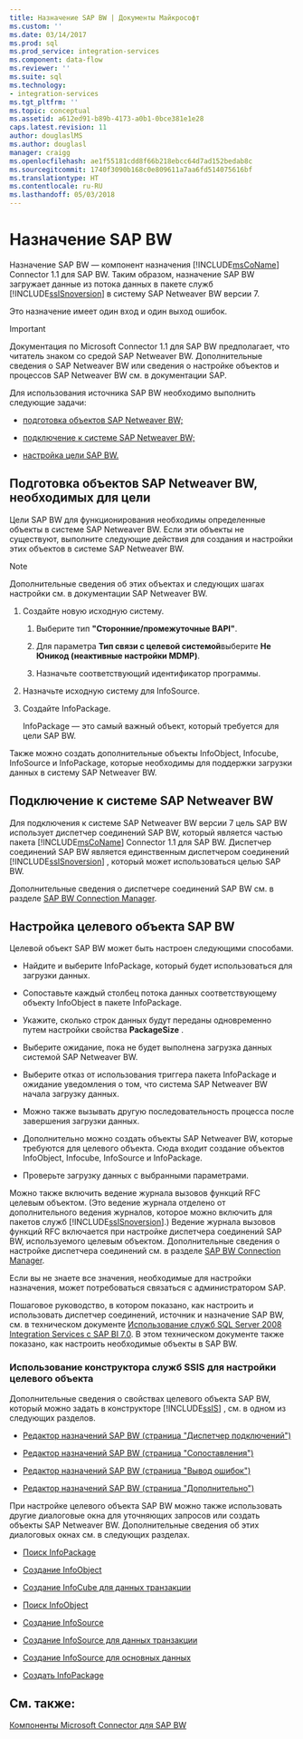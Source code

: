 ```yaml
---
title: Назначение SAP BW | Документы Майкрософт
ms.custom: ''
ms.date: 03/14/2017
ms.prod: sql
ms.prod_service: integration-services
ms.component: data-flow
ms.reviewer: ''
ms.suite: sql
ms.technology:
- integration-services
ms.tgt_pltfrm: ''
ms.topic: conceptual
ms.assetid: a612ed91-b89b-4173-a0b1-0bce381e1e28
caps.latest.revision: 11
author: douglaslMS
ms.author: douglasl
manager: craigg
ms.openlocfilehash: ae1f55181cdd8f66b218ebcc64d7ad152bedab8c
ms.sourcegitcommit: 1740f3090b168c0e809611a7aa6fd514075616bf
ms.translationtype: HT
ms.contentlocale: ru-RU
ms.lasthandoff: 05/03/2018
---
```

# <a name="sap-bw-destination"></a>Назначение SAP BW
  Назначение SAP BW — компонент назначения [!INCLUDE[msCoName](../../includes/msconame-md.md)] Connector 1.1 для SAP BW. Таким образом, назначение SAP BW загружает данные из потока данных в пакете служб [!INCLUDE[ssISnoversion](../../includes/ssisnoversion-md.md)] в систему SAP Netweaver BW версии 7.  
  
 Это назначение имеет один вход и один выход ошибок.  
  
> [!IMPORTANT]  
>  Документация по Microsoft Connector 1.1 для SAP BW предполагает, что читатель знаком со средой SAP Netweaver BW. Дополнительные сведения о SAP Netweaver BW или сведения о настройке объектов и процессов SAP Netweaver BW см. в документации SAP.  
  
 Для использования источника SAP BW необходимо выполнить следующие задачи:  
  
-   [подготовка объектов SAP Netweaver BW;](#bkmk_Prepare_Objects)  
  
-   [подключение к системе SAP Netweaver BW;](#bkmk_Connect_Database)  
  
-   [настройка цели SAP BW.](#bkmk_Configure_Destination)  
  
##  <a name="bkmk_Prepare_Objects"></a> Подготовка объектов SAP Netweaver BW, необходимых для цели  
 Цели SAP BW для функционирования необходимы определенные объекты в системе SAP Netweaver BW. Если эти объекты не существуют, выполните следующие действия для создания и настройки этих объектов в системе SAP Netweaver BW.  
  
> [!NOTE]  
>  Дополнительные сведения об этих объектах и следующих шагах настройки см. в документации SAP Netweaver BW.  
  
1.  Создайте новую исходную систему.  
  
    1.  Выберите тип **"Сторонние/промежуточные BAPI"**.  
  
    2.  Для параметра **Тип связи с целевой системой**выберите **Не Юникод (неактивные настройки MDMP)**.  
  
    3.  Назначьте соответствующий идентификатор программы.  
  
2.  Назначьте исходную систему для InfoSource.  
  
3.  Создайте InfoPackage.  
  
     InfoPackage — это самый важный объект, который требуется для цели SAP BW.  
  
 Также можно создать дополнительные объекты InfoObject, Infocube, InfoSource и InfoPackage, которые необходимы для поддержки загрузки данных в систему SAP Netweaver BW.  
  
##  <a name="bkmk_Connect_Database"></a> Подключение к системе SAP Netweaver BW  
 Для подключения к системе SAP Netweaver BW версии 7 цель SAP BW использует диспетчер соединений SAP BW, который является частью пакета [!INCLUDE[msCoName](../../includes/msconame-md.md)] Connector 1.1 для SAP BW. Диспетчер соединений SAP BW является единственным диспетчером соединений [!INCLUDE[ssISnoversion](../../includes/ssisnoversion-md.md)] , который может использоваться целью SAP BW.  
  
 Дополнительные сведения о диспетчере соединений SAP BW см. в разделе [SAP BW Connection Manager](../../integration-services/connection-manager/sap-bw-connection-manager.md).  
  
##  <a name="bkmk_Configure_Destination"></a> Настройка целевого объекта SAP BW  
 Целевой объект SAP BW может быть настроен следующими способами.  
  
-   Найдите и выберите InfoPackage, который будет использоваться для загрузки данных.  
  
-   Сопоставьте каждый столбец потока данных соответствующему объекту InfoObject в пакете InfoPackage.  
  
-   Укажите, сколько строк данных будут переданы одновременно путем настройки свойства **PackageSize** .  
  
-   Выберите ожидание, пока не будет выполнена загрузка данных системой SAP Netweaver BW.  
  
-   Выберите отказ от использования триггера пакета InfoPackage и ожидание уведомления о том, что система SAP Netweaver BW начала загрузку данных.  
  
-   Можно также вызывать другую последовательность процесса после завершения загрузки данных.  
  
-   Дополнительно можно создать объекты SAP Netweaver BW, которые требуются для целевого объекта. Сюда входит создание объектов InfoObject, Infocube, InfoSource и InfoPackage.  
  
-   Проверьте загрузку данных с выбранными параметрами.  
  
 Можно также включить ведение журнала вызовов функций RFC целевым объектом. (Это ведение журнала отделено от дополнительного ведения журналов, которое можно включить для пакетов служб [!INCLUDE[ssISnoversion](../../includes/ssisnoversion-md.md)].) Ведение журнала вызовов функций RFC включается при настройке диспетчера соединений SAP BW, используемого целевым объектом. Дополнительные сведения о настройке диспетчера соединений см. в разделе [SAP BW Connection Manager](../../integration-services/connection-manager/sap-bw-connection-manager.md).  
  
 Если вы не знаете все значения, необходимые для настройки назначения, может потребоваться связаться с администратором SAP.  
  
 Пошаговое руководство, в котором показано, как настроить и использовать диспетчер соединений, источник и назначение SAP BW, см. в техническом документе [Использование служб SQL Server 2008 Integration Services с SAP BI 7.0](http://go.microsoft.com/fwlink/?LinkID=137090). В этом техническом документе также показано, как настроить необходимые объекты в SAP BW.  
  
### <a name="using-the-ssis-designer-to-configure-the-destination"></a>Использование конструктора служб SSIS для настройки целевого объекта  
 Дополнительные сведения о свойствах целевого объекта SAP BW, который можно задать в конструкторе [!INCLUDE[ssIS](../../includes/ssis-md.md)] , см. в одном из следующих разделов.  
  
-   [Редактор назначений SAP BW (страница "Диспетчер подключений")](../../integration-services/data-flow/sap-bw-destination-editor-connection-manager-page.md)  
  
-   [Редактор назначений SAP BW (страница "Сопоставления")](../../integration-services/data-flow/sap-bw-destination-editor-mappings-page.md)  
  
-   [Редактор назначений SAP BW (страница "Вывод ошибок")](../../integration-services/data-flow/sap-bw-destination-editor-error-output-page.md)  
  
-   [Редактор назначений SAP BW (страница "Дополнительно")](../../integration-services/data-flow/sap-bw-destination-editor-advanced-page.md)  
  
 При настройке целевого объекта SAP BW можно также использовать другие диалоговые окна для уточняющих запросов или создать объекты SAP Netweaver BW. Дополнительные сведения об этих диалоговых окнах см. в следующих разделах.  
  
-   [Поиск InfoPackage](../../integration-services/data-flow/look-up-infopackage.md)  
  
-   [Создание InfoObject](../../integration-services/data-flow/create-new-infoobject.md)  
  
-   [Создание InfoCube для данных транзакции](../../integration-services/data-flow/create-infocube-for-transaction-data.md)  
  
-   [Поиск InfoObject](../../integration-services/data-flow/look-up-infoobject.md)  
  
-   [Создание InfoSource](../../integration-services/data-flow/create-infosource.md)  
  
-   [Создание InfoSource для данных транзакции](../../integration-services/data-flow/create-infosource-for-transaction-data.md)  
  
-   [Создание InfoSource для основных данных](../../integration-services/data-flow/create-infosource-for-master-data.md)  
  
-   [Создать InfoPackage](../../integration-services/data-flow/create-infopackage.md)  
  
## <a name="see-also"></a>См. также:  
 [Компоненты Microsoft Connector для SAP BW](../../integration-services/microsoft-connector-for-sap-bw-components.md)  
  
  
